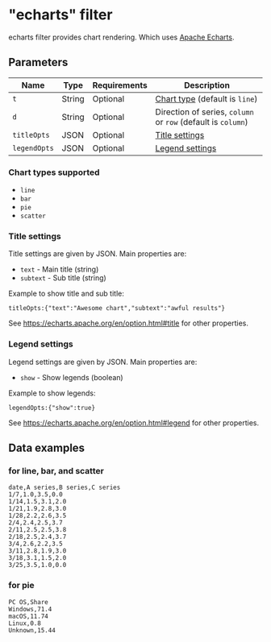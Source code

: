 # "echarts" filter

echarts filter provides chart rendering.
Which uses [Apache Echarts][echarts].

[echarts]:https://echarts.apache.org/en/index.html

## Parameters

Name    | Type    | Requirements | Description
--------|---------|--------------|-------------
`t`     | String  | Optional     | [Chart type](#chart-types-supported) (default is `line`)
`d`     | String  | Optional     | Direction of series, `column` or `row` (default is `column`)
`titleOpts` | JSON| Optional     | [Title settings](#title-settings)
`legendOpts`| JSON| Optional     | [Legend settings](#legend-settings)

### Chart types supported

* `line`
* `bar`
* `pie`
* `scatter`

### Title settings

Title settings are given by JSON.  Main properties are:

* `text` - Main title (string)
* `subtext` - Sub title (string)

Example to show title and sub title:

```
titleOpts:{"text":"Awesome chart","subtext":"awful results"}
```

See <https://echarts.apache.org/en/option.html#title> for other properties.

### Legend settings

Legend settings are given by JSON.  Main properties are:

* `show` - Show legends (boolean)

Example to show legends:

```
legendOpts:{"show":true}
```

See <https://echarts.apache.org/en/option.html#legend> for other properties.

## Data examples

### for line, bar, and scatter

```csv
date,A series,B series,C series
1/7,1.0,3.5,0.0
1/14,1.5,3.1,2.0
1/21,1.9,2.8,3.0
1/28,2.2,2.6,3.5
2/4,2.4,2.5,3.7
2/11,2.5,2.5,3.8
2/18,2.5,2.4,3.7
3/4,2.6,2.2,3.5
3/11,2.8,1.9,3.0
3/18,3.1,1.5,2.0
3/25,3.5,1.0,0.0
```

### for pie

```csv
PC OS,Share
Windows,71.4
macOS,11.74
Linux,0.8
Unknown,15.44
```
